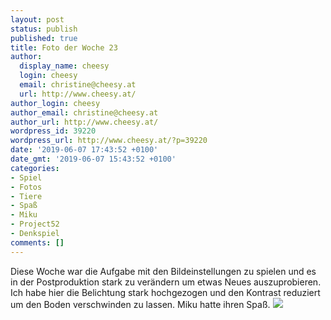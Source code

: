 ```yaml
---
layout: post
status: publish
published: true
title: Foto der Woche 23
author:
  display_name: cheesy
  login: cheesy
  email: christine@cheesy.at
  url: http://www.cheesy.at/
author_login: cheesy
author_email: christine@cheesy.at
author_url: http://www.cheesy.at/
wordpress_id: 39220
wordpress_url: http://www.cheesy.at/?p=39220
date: '2019-06-07 17:43:52 +0100'
date_gmt: '2019-06-07 15:43:52 +0100'
categories:
- Spiel
- Fotos
- Tiere
- Spaß
- Miku
- Project52
- Denkspiel
comments: []
---
```

Diese Woche war die Aufgabe mit den Bildeinstellungen zu spielen und es in der Postproduktion stark zu verändern um etwas Neues auszuprobieren. Ich habe hier die Belichtung stark hochgezogen und den Kontrast reduziert um den Boden verschwinden zu lassen. Miku hatte ihren Spaß.
[![](http://www.cheesy.at/wp-content/uploads/P52-23.-Sliders.jpg)](http://www.cheesy.at/fotos/spiele/projekt365-und-andere-projekte/project-52-wochen-in-2019/)
